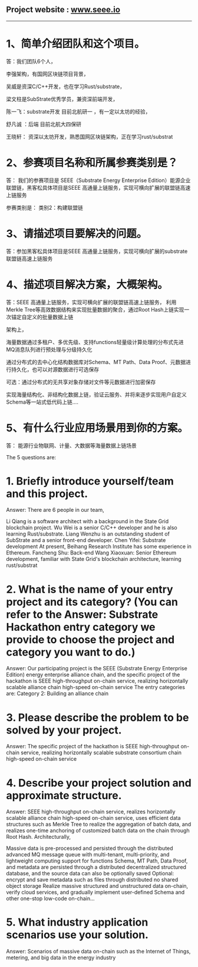 
## Project website : www.seee.io
------------


# 1、简单介绍团队和这个项目。

答：我们团队6个人，

李强架构，有国网区块链项目背景，

吴威是资深C/C++开发，也在学习Rust/substrate，

梁文柱是SubStrate优秀学员，兼资深前端开发，

陈一飞：substrate开发 目前北航研一 ，有一定以太坊的经验，

舒凡诚 ：后端 目前北航大四保研

王晓轩： 资深以太坊开发，熟悉国网区块链架构，正在学习rust/substrat

# 2、参赛项目名称和所属参赛类别是？ 

答： 我们的参赛项目是 SEEE（Substrate Energy Enterprise Edition）能源企业联盟链，黑客松具体项目是SEEE 高通量上链服务，实现可横向扩展的联盟链高速上链服务

参赛类别是： 类别2：构建联盟链

# 3、请描述项目要解决的问题。

答：参加黑客松具体项目是SEEE 高通量上链服务，实现可横向扩展的substrate联盟链高速上链服务

# 4、描述项目解决方案，大概架构。

答：SEEE 高通量上链服务，实现可横向扩展的联盟链高速上链服务， 利用Merkle Tree等高效数据结构来实现批量数据的聚合，通过Root Hash上链实现一次锚定自定义的批量数据上链

架构上，

海量数据通过多租户、多优先级、支持functions轻量级计算处理的分布式先进MQ消息队列进行预处理与分级持久化

通过分布式的去中心化结构数据库对Schema、MT Path、Data Proof、元数据进行持久化，也可以对源数据进行可选保存

可选：通过分布式的无共享对象存储对文件等元数据进行加密保存

实现海量结构化、非结构化数据上链，验证云服务、并将来逐步实现用户自定义Schema等一站式低代码上链….

# 5、有什么行业应用场景用到你的方案。

答： 能源行业物联网、计量、大数据等海量数据上链场景

The 5 questions are:
# 1. Briefly introduce yourself/team and this project.
Answer: There are 6 people in our team,

Li Qiang is a software architect with a background in the State Grid blockchain project.
Wu Wei is a senior C/C++ developer and he is also learning Rust/substrate.
Liang Wenzhu is an outstanding student of SubStrate and a senior front-end developer.
Chen Yifei: Substrate development At present, Beihang Research Institute has some experience in Ethereum.
Fancheng Shu: Back-end
Wang Xiaoxuan: Senior Ethereum development, familiar with State Grid's blockchain architecture, learning rust/substrat
# 2. What is the name of your entry project and its category? (You can refer to the Answer: Substrate Hackathon entry category we provide to choose the project and category you want to do.)
Answer: Our participating project is the SEEE (Substrate Energy Enterprise Edition) energy enterprise alliance chain, and the specific project of the hackathon is SEEE high-throughput on-chain service, realizing horizontally scalable alliance chain high-speed on-chain service
The entry categories are: Category 2: Building an alliance chain


# 3. Please describe the problem to be solved by your project.
Answer: The specific project of the hackathon is SEEE high-throughput on-chain service, realizing horizontally scalable substrate consortium chain high-speed on-chain service

# 4. Describe your project solution and approximate structure.
Answer: SEEE high-throughput on-chain service, realizes horizontally scalable alliance chain high-speed on-chain service, uses efficient data structures such as Merkle Tree to realize the aggregation of batch data, and realizes one-time anchoring of customized batch data on the chain through Root Hash.
Architecturally,

Massive data is pre-processed and persisted through the distributed advanced MQ message queue with multi-tenant, multi-priority, and lightweight computing support for functions
Schema, MT Path, Data Proof, and metadata are persisted through a distributed decentralized structured database, and the source data can also be optionally saved
Optional: encrypt and save metadata such as files through distributed no shared object storage
Realize massive structured and unstructured data on-chain, verify cloud services, and gradually implement user-defined Schema and other one-stop low-code on-chain...
# 5. What industry application scenarios use your solution.
Answer: Scenarios of massive data on-chain such as the Internet of Things, metering, and big data in the energy industry
